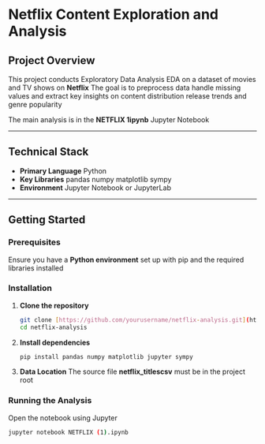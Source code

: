 # Netflix Content Exploration and Analysis

## Project Overview

This project conducts Exploratory Data Analysis EDA on a dataset of movies and TV shows on **Netflix** The goal is to preprocess data handle missing values and extract key insights on content distribution release trends and genre popularity

The main analysis is in the **NETFLIX 1ipynb** Jupyter Notebook

---

## Technical Stack

* **Primary Language** Python
* **Key Libraries** pandas numpy matplotlib sympy
* **Environment** Jupyter Notebook or JupyterLab

---

## Getting Started

### Prerequisites

Ensure you have a **Python environment** set up with pip and the required libraries installed

### Installation

1.  **Clone the repository**
    ```bash
    git clone [https://github.com/yourusername/netflix-analysis.git](https://github.com/yourusername/netflix-analysis.git)
    cd netflix-analysis
    ```
2.  **Install dependencies**
    ```bash
    pip install pandas numpy matplotlib jupyter sympy
    ```
3.  **Data Location** The source file **netflix_titlescsv** must be in the project root

### Running the Analysis

Open the notebook using Jupyter

```bash
jupyter notebook NETFLIX (1).ipynb